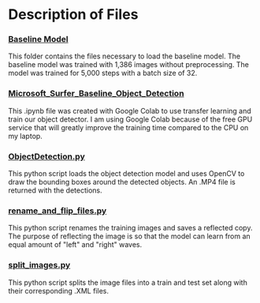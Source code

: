 # Description of Files

### [Baseline Model](https://github.com/knolasco/Microsoft_Object_Detection/tree/main/basline_model/model)
This folder contains the files necessary to load the baseline model. The baseline model was trained with 1,386 images without preprocessing. The model was trained for 5,000 steps with a batch size of 32.

### [Microsoft_Surfer_Baseline_Object_Detection](https://github.com/knolasco/Microsoft_Object_Detection/blob/main/Microsoft_Surfer_Baseline_Object_Detection.ipynb) 
This .ipynb file was created with Google Colab to use transfer learning and train our object detector. I am using Google Colab because of the free GPU service that will greatly improve the training time compared to the CPU on my laptop.

### [ObjectDetection.py](https://github.com/knolasco/Microsoft_Object_Detection/blob/main/ObjectDetection.py)
This python script loads the object detection model and uses OpenCV to draw the bounding boxes around the detected objects. An .MP4 file is returned with the detections.

### [rename_and_flip_files.py](https://github.com/knolasco/Microsoft_Object_Detection/blob/main/rename_and_flip_files.py)
This python script renames the training images and saves a reflected copy. The purpose of reflecting the image is so that the model can learn from an equal amount of "left" and "right" waves.

### [split_images.py](https://github.com/knolasco/Microsoft_Object_Detection/blob/main/split_images.py)
This python script splits the image files into a train and test set along with their corresponding .XML files.

